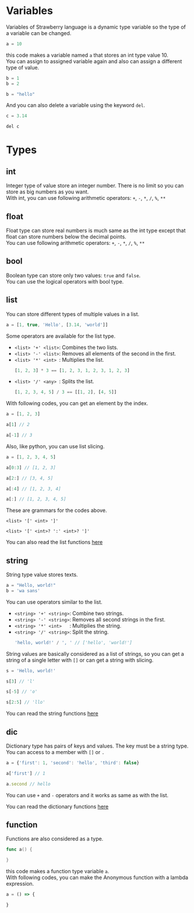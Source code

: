 # Variables

Variables of Strawberry language is a dynamic type variable so the type of a variable can be changed.

```js
a = 10
```
this code makes a variable named `a` that stores an int type value 10.   
You can assign to assigned variable again and also can assign a different type of value.
```js
b = 1
b = 2

b = "hello"
```

And you can also delete a variable using the keyword `del`.
```js
c = 3.14

del c
```

# Types

## int
Integer type of value store an integer number. There is no limit so you can store as big numbers as you want.   
With int, you can use following arithmetic operators: `+`, `-`, `*`, `/`, `%`, `**`

## float
Float type can store real numbers is much same as the int type except that float can store numbers below the decimal points.   
You can use following arithmetic operators: `+`, `-`, `*`, `/`, `%`, `**`

## bool
Boolean type can store only two values: `true` and `false`.   
You can use the logical operators with bool type.

## list
You can store different types of multiple values in a list.
```js
a = [1, true, 'Hello', [3.14, 'world']]
```

Some operators are available for the list type.
- `<list> '+' <list>`: Combines the two lists.
- `<list> '-' <list>`: Removes all elements of the second in the first.
- `<list> '*' <int> `: Multiplies the list.
    ```js
    [1, 2, 3] * 3 == [1, 2, 3, 1, 2, 3, 1, 2, 3]
    ```
- `<list> '/' <any> `: Splits the list.
    ```js
    [1, 2, 3, 4, 5] / 3 == [[1, 2], [4, 5]]
    ```

With following codes, you can get an element by the index.
```js
a = [1, 2, 3]

a[1] // 2

a[-1] // 3
```

Also, like python, you can use list slicing.
```js
a = [1, 2, 3, 4, 5]

a[0:3] // [1, 2, 3]

a[2:] // [3, 4, 5]

a[:4] // [1, 2, 3, 4]

a[:] // [1, 2, 3, 4, 5]
```

These are grammars for the codes above.
```
<list> '[' <int> ']'
```
```
<list> '[' <int>? ':' <int>? ']'
```

You can also read the list functions [here](Functions.md#list-functions)

## string
String type value stores texts.
```js
a = "Hello, world!"
b = 'wa sans'
```

You can use operators similar to the list.
- `<string> '+' <string>`: Combine two strings.
- `<string> '-' <string>`: Removes all second strings in the first.
- `<string> '*' <int>   `: Multiplies the string.
- `<string> '/' <string>`: Split the string.
    ```js
    'hello, world!' / ', ' // ['hello', 'world!']
    ```

String values are basically considered as a list of strings, so you can get a string of a single letter with `[]` or can get a string with slicing.
```js
s = 'Hello, world!'

s[3] // 'l'

s[-5] // 'o'

s[2:5] // 'llo'
```

You can read the string functions [here](FUnctions.md#string-functions)

## dic
Dictionary type has pairs of keys and values. The key must be a string type. You can access to a member with `[]` or `.`
```js
a = {'first': 1, 'second': 'hello', 'third': false}

a['first'] // 1

a.second // hello
```

You can use `+` and `-` operators and it works as same as with the list.

You can read the dictionary functions [here](FUnctions.md#dictionary-functions)

## function
Functions are also considered as a type.

```go
func a() {

}
```
this code makes a function type variable `a`.   
With following codes, you can make the Anonymous function with a lambda expression.
```js
a = () => {

}
```
